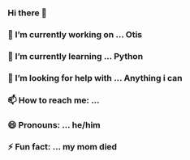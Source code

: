 ### Hi there 👋



### 🔭 I’m currently working on ... Otis
### 🌱 I’m currently learning ... Python
### 🤔 I’m looking for help with ... Anything i can 
### 📫 How to reach me: ...
### 😄 Pronouns: ... he/him
### ⚡ Fun fact: ... my mom died
###
